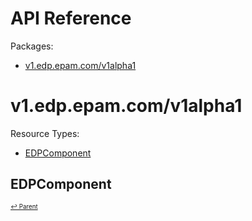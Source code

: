 # API Reference

Packages:

- [v1.edp.epam.com/v1alpha1](#v1edpepamcomv1alpha1)

# v1.edp.epam.com/v1alpha1

Resource Types:

- [EDPComponent](#edpcomponent)




## EDPComponent
<sup><sup>[↩ Parent](#v1edpepamcomv1alpha1 )</sup></sup>

